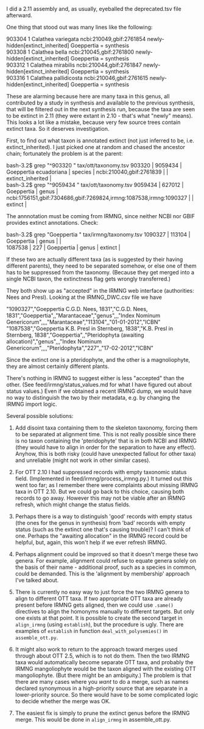 I did a 2.11 assembly and, as usually, eyeballed the deprecated.tsv
file afterward.

One thing that stood out was many lines like the following:

903304	1	Calathea variegata	ncbi:210049,gbif:2761854	newly-hidden[extinct_inherited]	Goeppertia	=	synthesis	
903308	1	Calathea bella	ncbi:210045,gbif:2761800	newly-hidden[extinct_inherited]	Goeppertia	=	synthesis	
903312	1	Calathea mirabilis	ncbi:210044,gbif:2761847	newly-hidden[extinct_inherited]	Goeppertia	=	synthesis	
903316	1	Calathea pallidicosta	ncbi:210046,gbif:2761615	newly-hidden[extinct_inherited]	Goeppertia	=	synthesis	

These are alarming because here are many taxa in this genus, all
contributed by a study in synthesis and available to the previous
synthesis, that will be filtered out in the next synthesis run,
because the taxa are seen to be extinct in 2.11 (they were extant in
2.10 - that's what "newly" means).  This looks a lot like a
mistake, because very few source trees contain extinct taxa.  So it
deserves investigation.

First, to find out what taxon is annotated extinct (not just inferred
to be, i.e. extinct_inherited).  I just picked one at random and
chased the ancestor chain; fortunately the problem is at the parent:

bash-3.2$ grep "^903320	" tax/ott/taxonomy.tsv 
903320	|	9059434	|	Goeppertia ecuadoriana	|	species	|	ncbi:210040,gbif:2761839	|		|	extinct_inherited	|	
bash-3.2$ grep "^9059434	" tax/ott/taxonomy.tsv 
9059434	|	627012	|	Goeppertia	|	genus	|	ncbi:1756151,gbif:7304686,gbif:7269824,irmng:1087538,irmng:1090327	|		|	extinct	|	

The annnotation must be coming from IRMNG, since neither NCBI nor GBIF
provides extinct annotations.  Check:

bash-3.2$ grep "Goeppertia	" tax/irmng/taxonomy.tsv 
1090327	|	113104	|	Goeppertia	|	genus	|		|	
1087538	|	227	|	Goeppertia	|	genus	|	extinct	|	

If these two are actually different taxa (as is suggested by their
having different parents), they need to be separated somehow, or else
one of them has to be suppressed from the taxonomy.  (Because they get
merged into a single NCBI taxon, the extinctness flag gets wrongly
transferred.)

They both show up as "accepted" in the IRMNG web interface
(authorities: Nees and Presl).  Looking at the IRMNG_DWC.csv file we
have

"1090327","Goeppertia C.G.D. Nees, 1831","C.G.D. Nees, 1831","Goeppertia",,"Marantaceae","genus",,,"Index Nominum Genericorum",,,,"Marantaceae","113104",,"01-01-2012","ICBN"
"1087538","Goeppertia K.B. Presl in Sternberg, 1838","K.B. Presl in Sternberg, 1838","Goeppertia",,"Pteridophyta (awaiting allocation)","genus",,,"Index Nominum Genericorum",,,,"Pteridophyta","227",,"17-02-2012","ICBN"

Since the extinct one is a pteridophyte, and the other is a
magnoliophyte, they are almost certainly different plants.

There's nothing in IRMNG to suggest either is less "accepted" than the
other.  (See feed/irmng/status_values.md for what I have figured out
about status values.)  Even if we obtained a recent IRMNG dump, we
would have no way to distinguish the two by their metadata, e.g. by
changing the IRMNG import logic.


Several possible solutions:

1. Add disoint taxa containing them to the skeleton taxonomy, forcing
them to be separated at alignment time.  This is not really possible
since there is no taxon containing the 'pteridophyte' that is in both
NCBI and IRMNG (they would have to align in order for the separation
to have any effect).  Anyhow, this is both risky (could have
unexpected fallout for other taxa) and unreliable (might not work in
other similar cases).

2. For OTT 2.10 I had suppressed records with empty taxonomic status
field.  (Implemented in feed/irmng/process_irmng.py.)  It turned out
this went too far; as I remember there were complaints about missing
IRMNG taxa in OTT 2.10.  But we could go back to this choice, causing
both records to go away.  However this may not be viable after an
IRMNG refresh, which might change the status fields.

3. Perhaps there is a way to distinguish 'good' records with empty
status (the ones for the genus in synthesis) from 'bad' records with
empty status (such as the extinct one that's causing trouble)?  I
can't think of one.  Perhaps the "awaiting allocation" in the IRMNG
record could be helpful, but, again, this won't help if we ever
refresh IRMNG.

4. Perhaps alignment could be improved so that it doesn't merge these
two genera.  For example, alignment could refuse to equate genera
solely on the basis of their name - additional proof, such as a
species in common, could be demanded.  This is the 'alignment by
membership' approach I've talked about.

5. There is currently no easy way to just force the two IRMNG genera
to align to different OTT taxa.  If two appropriate OTT taxa are
already present before IRMNG gets aligned, then we could use `.same()`
directives to align the homonyms manually to different targets.  But
only one exists at that point.  It is possible to create the second
target in `align_irmng` (using `establish`), but the procedure is
ugly.  There are examples of `establish` in function
`deal_with_polysemies()` in `assemble_ott.py`.

6. It might also work to return to the approach toward merges used
through about OTT 2.5, which is to not do them.  Then the two IRMNG
taxa would automatically become separate OTT taxa, and probably the
IRMNG mangoliophyte would be the taxon aligned with the existing OTT
mangoliophyte.  (But there might be an ambiguity.)  The problem is
that there are many cases where you _want_ to do a merge, such as
names declared synonymous in a high-priority source that are separate
in a lower-priority source.  So there would have to be some
complicated logic to decide whether the merge was OK.

7. The easiest fix is simply to prune the extinct genus before the
IRMNG merge.  This would be done in `align_irmng` in assemble_ott.py.

